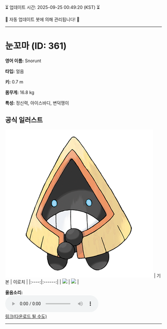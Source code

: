 
⏳ 업데이트 시간: 2025-09-25 00:49:20 (KST) ⏳

🤖 자동 업데이트 봇에 의해 관리됩니다! 🤖

---

# 눈꼬마 (ID: 361)
**영어 이름:** Snorunt

**타입:** 얼음

**키:** 0.7 m

**몸무게:** 16.8 kg

**특성:** 정신력, 아이스바디, 변덕쟁이

## 공식 일러스트
![](https://raw.githubusercontent.com/PokeAPI/sprites/master/sprites/pokemon/other/official-artwork/361.png)
| 기본 | 이로치 |
|:----:|:------:|
| <img src="http://play.pokemonshowdown.com/sprites/ani/snorunt.gif" width="200"> | <img src="http://play.pokemonshowdown.com/sprites/ani-shiny/snorunt.gif" width="200"> |

**울음소리:**<br><audio controls src="https://raw.githubusercontent.com/PokeAPI/cries/main/cries/pokemon/latest/361.ogg"></audio><br> [링크(다운로드 될 수도)](https://raw.githubusercontent.com/PokeAPI/cries/main/cries/pokemon/latest/361.ogg)


---
